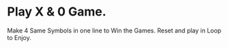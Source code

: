 # Play X & 0 Game.
Make 4 Same Symbols in one line to Win the Games.
Reset and play in Loop to Enjoy.
